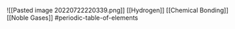 ![[Pasted image 20220722220339.png]]
[[Hydrogen]]
[[Chemical Bonding]]
[[Noble Gases]]
#periodic-table-of-elements 